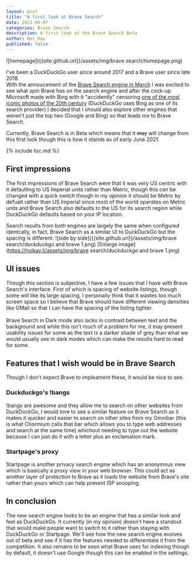 ```yaml
---
layout: post
title: "A first look at Brave Search"
date: 2021-06-07
categories: Brave Search
description: A first look at the Brave Search Beta
author: Hoi Kay
published: false
---
```

![homepage]({{site.github.url}}/assets/img/brave search/homepage.png) <br>

I've been a DuckDuckGo user since around 2017 and a Brave user since late 2018. <br>
With the annoucement of the [Brave Search engine in March](https://brave.com/brave-search/) I was excited to see what spin Brave has on the search engine and after the cock-up Microsoft made with Bing with it "accidently" censoring [one of the most iconic photos of the 20th century](https://www.theregister.com/2021/06/04/search_engine_tiananmen/) (DuckDuckGo uses Bing as one of its search provider) I decided that I should also explore other engines that weren't just the top two (Google and Bing) so that leads me to Brave Search. <br>

Currently, Brave Search is in Beta which means that it ~~may~~ will change from this first look though this is how it stands as of early June 2021.

{% include toc.md %}


## First impressions
The first impressions of Brave Search were that it was very US centric with it defaulting to US Imperial units rather than Metric, though this can be changed with a quick switch though in my opinion it should be Metric by defualt rather than US Imperial since most of the world operates on Metric units and Brave Search also defaults to the US for its search region while DuckDuckGo defaults based on your IP location. <br>

Search results from both engines are largely the same when configured identcally, in fact, Brave Search as a similar UI to DuckDuckGo but the spacing is different.
![side by side]({{site.github.url}}/assets/img/brave search/duckduckgo and brave 1.png)
[Enlarge image](https://hoikay.li/assets/img/brave search/duckduckgo and brave 1.png)

## UI issues
Though this section is subjective, I have a few issues that I have with Brave Search's interface. First of which is spacing of website listings, though some will like its large spacing, I personally think that it wastes too much screen space so I believe that Brave should have different viewing densities like GMail so that I can have the spacing of the listing tighter. <br>
<br>
Brave Search in Dark mode also lacks in contrast between text and the background and while this isn't much of a problem for me, it may present usability issues for some as the text is a darker shade of grey than what we would usually see in dark modes which can make the results hard to read for some. 

## Features that I wish would be in Brave Search
Though I don't expect Brave to impleament these, it would be nice to see.

### Duckduckgo's !bangs
!bangs are awesome and they allow me to search on other websites from DuckDuckGo, I would love to see a similar feature on Brave Search as it makes it quicker and easier to search on other sites from my Omnibar (this is what Chormium calls that bar which allows you to type web addresses and search at the same time) whichout needing to type out the website because I can just do it with a letter plus an exclamation mark.

### Startpage's proxy
Startpage is another privacy search engine which has an anonymous view which is basically a proxy view in your web browser. This could act as another layer of protection to Brave as it loads the website from Brave's site rather than yours which can help prevent ISP snooping.

## In conclusion
The new search engine looks to be an engine that has a similar look and feel as DuckDuckGo. It currently (in my opinion) doesn't have a standout that would make people want to switch to it rather than staying with DuckDuckGo or Startpage. We'll see how the new search engine evolves out of beta and see if it has the features needed to differentiate it from the competition. It also remains to be seen what Brave uses for indexing though by default, it doesn't use Google though this can be enabled in the settings.
